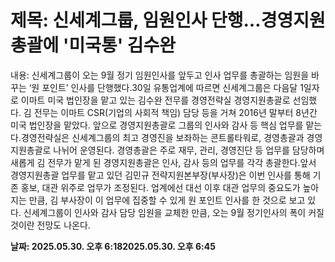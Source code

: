 # **제목: 신세계그룹, 임원인사 단행…경영지원총괄에 '미국통' 김수완**

  내용: 신세계그룹이 오는 9월 정기 임원인사를 앞두고 인사 업무를 총괄하는 임원을 바꾸는 ‘원 포인트’ 인사를 단행했다.30일 유통업계에 따르면 신세계그룹은 다음달 1일자로 이마트 미국 법인장을 맡고 있는 김수완 전무를 경영전략실 경영지원총괄로 선임했다. 김 전무는 이마트 CSR(기업의 사회적 책임) 담당 등을 거쳐 2016년 말부터 8년간 미국 법인장을 맡았다. 앞으로 경영지원총괄로 그룹의 인사와 감사 등 핵심 업무를 맡는다.경영전략실은 신세계그룹의 최고 경영진을 보좌하는 콘트롤타워로, 경영총괄과 경영지원총괄로 나뉘어 운영된다. 경영총괄은 주로 재무, 관리, 경영진단 등 업무를 담당하며 새롭게 김 전무가 맡게 된 경영지원총괄은 인사, 감사 등의 업무를 각각 총괄한다.앞서 경영지원총괄 업무를 맡고 있던 김민규 전략지원본부장(부사장)은 이번 인사를 통해 기존 홍보, 대관 위주로 업무가 조정된다. 업계에선 대선 이후 대관 업무의 중요도가 높아지는 만큼, 김 부사장이 이 업무에 집중할 수 있게 원 포인트 인사를 한 것으로 보고 있다. 신세계그룹이 인사와 감사 담당 임원을 교체한 만큼, 오는 9월 정기인사의 폭이 커질 것이란 전망도 나온다.

  **날짜: 2025.05.30. 오후 6:182025.05.30. 오후 6:45**